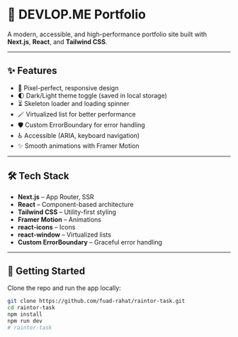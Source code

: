 # 🚀 DEVLOP.ME Portfolio

A modern, accessible, and high-performance portfolio site built with **Next.js**, **React**, and **Tailwind CSS**.

---

## ✨ Features

- 🎨 Pixel-perfect, responsive design
- 🌓 Dark/Light theme toggle (saved in local storage)
- ⏳ Skeleton loader and loading spinner
- 🪄 Virtualized list for better performance
- 🛡️ Custom ErrorBoundary for error handling
- ♿ Accessible (ARIA, keyboard navigation)
- ✨ Smooth animations with Framer Motion

---

## 🛠️ Tech Stack

- **Next.js** – App Router, SSR
- **React** – Component-based architecture
- **Tailwind CSS** – Utility-first styling
- **Framer Motion** – Animations
- **react-icons** – Icons
- **react-window** – Virtualized lists
- **Custom ErrorBoundary** – Graceful error handling

---

## 🚀 Getting Started

Clone the repo and run the app locally:

```bash
git clone https://github.com/fuad-rahat/raintor-task.git
cd raintor-task
npm install
npm run dev
# raintor-task
